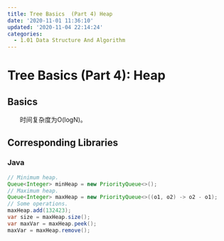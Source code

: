 ```yaml
---
title: Tree Basics  (Part 4) Heap
date: '2020-11-01 11:36:10'
updated: '2020-11-04 22:14:24'
categories:
  - 1.01 Data Structure And Algorithm
---
```

# Tree Basics (Part 4): Heap

## Basics

　　时间复杂度为O(logN)。

## Corresponding Libraries

### Java

```java
// Minimum heap.
Queue<Integer> minHeap = new PriorityQueue<>();
// Maximum heap.
Queue<Integer> maxHeap = new PriorityQueue<>((o1, o2) -> o2 - o1);
// Some operations.
maxHeap.add(132423);
var size = maxHeap.size();
var maxVar = maxHeap.peek();
maxVar = maxHeap.remove();
```

